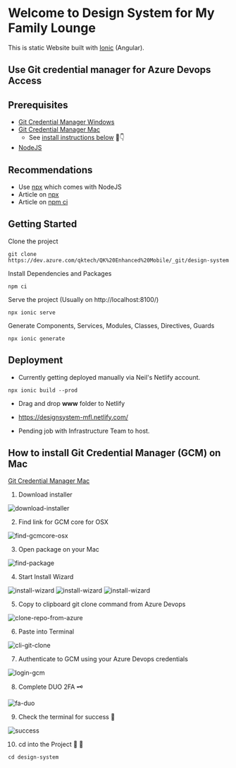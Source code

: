 # Welcome to Design System for My Family Lounge
This is static Website built with [Ionic](https://ionicframework.com/docs) (Angular).

## Use Git credential manager for Azure Devops Access

## Prerequisites
- [Git Credential Manager Windows](https://github.com/microsoft/Git-Credential-Manager-for-Windows)
- [Git Credential Manager Mac](https://github.com/microsoft/Git-Credential-Manager-Core#download-and-install)
  - See [install instructions below](#how-to-install-git-credential-manager-(gcm)-on-mac) 👀👇
- [NodeJS](https://nodejs.org/en/)
 
## Recommendations
- Use [npx](https://www.npmjs.com/package/npx) which comes with NodeJS
- Article on [npx](https://medium.com/@maybekatz/introducing-npx-an-npm-package-runner-55f7d4bd282b)
- Article on [npm ci](https://medium.com/better-programming/npm-ci-vs-npm-install-which-should-you-use-in-your-node-js-projects-51e07cb71e26)

## Getting Started
Clone the project
```
git clone https://dev.azure.com/qktech/QK%20Enhanced%20Mobile/_git/design-system
```
Install Dependencies and Packages
```
npm ci
```
Serve the project (Usually on http://localhost:8100/)
```
npx ionic serve
```
Generate Components, Services, Modules, Classes, Directives, Guards
```
npx ionic generate
```
## Deployment
* Currently getting deployed manually via Neil's Netlify account.

```
npx ionic build --prod
```

* Drag and drop **www** folder to Netlify

* https://designsystem-mfl.netlify.com/


* Pending job with Infrastructure Team to host.

## How to install Git Credential Manager (GCM) on Mac
[Git Credential Manager Mac](https://github.com/microsoft/Git-Credential-Manager-Core#download-and-install)

1. Download installer

![download-installer](/readme-assets/readme--1-download-installer.png)

2. Find link for GCM core for OSX

![find-gcmcore-osx](/readme-assets/readme--2-find-gcmcore-osx.png)

3. Open package on your Mac

![find-package](/readme-assets/readme--3-find-package.png)

4. Start Install Wizard 

![install-wizard](/readme-assets/readme--4-install-wizard.png)
![install-wizard](/readme-assets/readme--5-install-wizard.png)
![install-wizard](/readme-assets/readme--6-install-wizard.png)

5. Copy to clipboard git clone command from Azure Devops

![clone-repo-from-azure](/readme-assets/readme--7-clone-repo-from-azure.png)

6. Paste into Terminal

![cli-git-clone](/readme-assets/readme--8-cli-git-clone.png)

7. Authenticate to GCM using your Azure Devops credentials

![login-gcm](/readme-assets/readme--9-login-gcm.png)

8. Complete DUO 2FA 🗝

![fa-duo](/readme-assets/readme--10-2fa-duo.png)

9. Check the terminal for success 🎉

![success](/readme-assets/readme--11-success.png)

10.  cd into the Project  🎤 👋
```
cd design-system
```








